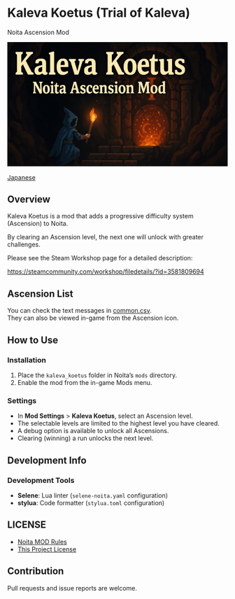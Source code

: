 # Kaleva Koetus (Trial of Kaleva)

Noita Ascension Mod

![Thumbnail](./workshop_preview_image.png)

[Japanese](./docs/README.ja.md)

## Overview

Kaleva Koetus is a mod that adds a progressive difficulty system (Ascension) to Noita.

By clearing an Ascension level, the next one will unlock with greater challenges.

Please see the Steam Workshop page for a detailed description:

<https://steamcommunity.com/workshop/filedetails/?id=3581809694>

## Ascension List

You can check the text messages in [common.csv](files/translations/common.csv).  
They can also be viewed in-game from the Ascension icon.

## How to Use

### Installation

1. Place the `kaleva_koetus` folder in Noita’s `mods` directory.  
2. Enable the mod from the in-game Mods menu.

### Settings

- In **Mod Settings** > **Kaleva Koetus**, select an Ascension level.  
- The selectable levels are limited to the highest level you have cleared.  
- A debug option is available to unlock all Ascensions.  
- Clearing (winning) a run unlocks the next level.

## Development Info

### Development Tools

- **Selene**: Lua linter (`selene-noita.yaml` configuration)  
- **stylua**: Code formatter (`stylua.toml` configuration)

## LICENSE

- [Noita MOD Rules](docs/NOITA_MOD_RULES.md)  
- [This Project License](docs/LICENSE.md)

## Contribution

Pull requests and issue reports are welcome.
